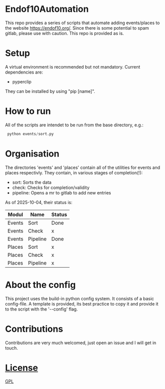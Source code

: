 # Endof10Automation

This repo provides a series of scripts that automate
adding events/places to the website https://endof10.org/.
Since there is some potential to spam gitlab, please use
with caution. This repo is provided as is.

# Setup
A virtual environment is recommended but not
mandatory. Current dependencies are:
- pyperclip

They can be installed by using "pip [name]".

# How to run
All of the scripts are intendet to be run from
the base directory, e.g.:

```python
 python events/sort.py
```


# Organisation
The directories 'events' and 'places' contain
all of the utilities for events and places
respectivly. They contain, in various stages of completion(!):

- sort: Sorts the data
- check: Checks for completion/validity
- pipeline: Opens a mr to gitlab to add new entries

As of 2025-10-04, their status is:

| Modul | Name | Status |
| ----------- | -------- | ---- |
| Events | Sort | Done |
| Events | Check | x |
| Events | Pipeline| Done |
| Places | Sort | x|
| Places | Check | x |
| Places | Pipeline| x |


# About the config
This project uses the build-in python config system.
It consists of a basic config-file. A template
is provided, its best practice to copy it and 
provide it to the script with the '--config'
flag.

# Contributions
Contributions are very much welcomed, just open an issue and
I will get in touch.

# [License](/LICENSE)
[GPL](LICENSE)
